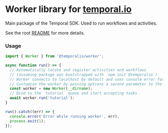 # Worker library for [temporal.io](http://temporal.io)

Main package of the Temporal SDK.
Used to run workflows and activities.

See the root [README](https://github.com/temporalio/sdk-node/blob/main/packages/meta/README.md) for more details.

### Usage

```ts
import { Worker } from '@temporalio/worker';

async function run() => {
  // Automatically locate and register activities and workflows
  // (assuming package was bootstrapped with `npm init @temporalio`).
  // Worker connects to localhost by default and uses console error for logging.
  // Customize the worker by passing options a second parameter to the constructor.
  const worker = new Worker(__dirname);
  // Bind to the `tutorial` queue and start accepting tasks
  await worker.run('tutorial');
}

run().catch((err) => {
  console.error('Error while running worker', err);
  process.exit(1);
});
```
